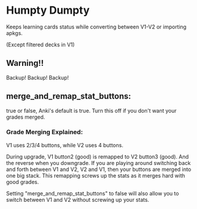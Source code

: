 # Humpty Dumpty
Keeps learning cards status while converting between V1-V2 or importing apkgs.

(Except filtered decks in V1)

## Warning!!
Backup! Backup! Backup!


## merge_and_remap_stat_buttons:
true or false, Anki's default is true. Turn this off if you don't want your grades merged.


### Grade Merging Explained:
V1 uses 2/3/4 buttons, while V2 uses 4 buttons.

During upgrade, V1 button2 (good) is remapped to V2 button3 (good). And the reverse when you downgrade. If you are playing around switching back and forth between V1 and V2, V2 and V1, then your buttons are merged into one big stack. This remapping screws up the stats as it merges hard with good grades.

Setting "merge_and_remap_stat_buttons" to false will also allow you to switch between V1 and V2 without screwing up your stats.

